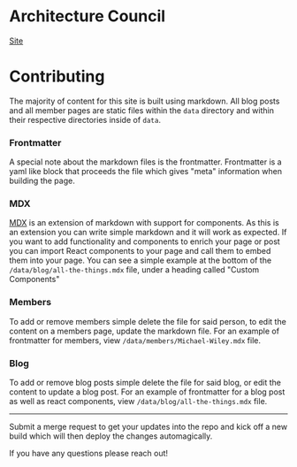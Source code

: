 # Architecture Council

[Site](https://ac-page.vercel.app/)

# Contributing

The majority of content for this site is built using markdown. All blog posts and all member pages are static files within the `data` directory and within their respective directories inside of `data`.

### Frontmatter

A special note about the markdown files is the frontmatter. Frontmatter is a yaml like block that proceeds the file which gives "meta" information when building the page.

### MDX

[MDX](https://mdxjs.com/) is an extension of markdown with support for components. As this is an extension you can write simple markdown and it will work as expected. If you want to add functionality and components to enrich your page or post you can import React components to your page and call them to embed them into your page. You can see a simple example at the bottom of the `/data/blog/all-the-things.mdx` file, under a heading called "Custom Components"

### Members

To add or remove members simple delete the file for said person, to edit the content on a members page, update the markdown file. For an example of frontmatter for members, view `/data/members/Michael-Wiley.mdx` file.

### Blog

To add or remove blog posts simple delete the file for said blog, or edit the content to update a blog post. For an example of frontmatter for a blog post as well as react components, view `/data/blog/all-the-things.mdx` file.

---

Submit a merge request to get your updates into the repo and kick off a new build which will then deploy the changes automagically.

If you have any questions please reach out!
